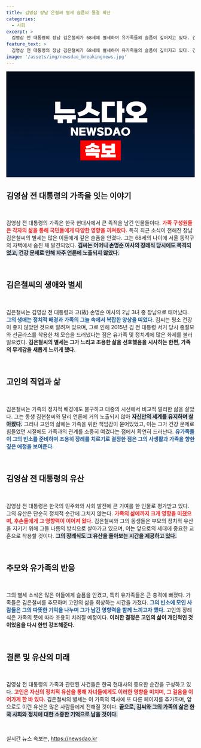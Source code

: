 ```yaml
---
title: 김영삼 장남 은철씨 별세 슬픔의 물결 확산
categories:
  - 사회
excerpt: >
  김영삼 전 대통령의 장남 김은철씨가 68세에 별세하며 유가족들의 슬픔이 깊어지고 있다. 건강 문제로 알려진 그의 사인은 현재 조사 중이며, 장례식은 가족장으로 비공식적으로 진행될 예정이다.
feature_text: >
  김영삼 전 대통령의 장남 김은철씨가 68세에 별세하며 유가족들의 슬픔이 깊어지고 있다. 건강 문제로 알려진 그의 사인은 현재 조사 중이며, 장례식은 가족장으로 비공식적으로 진행될 예정이다.
image: '/assets/img/newsdao_breakingnews.jpg'
---
```


<p><img src="/assets/img/newsdao_breakingnews.jpg" alt="firstkoreanews 속보" /></p>

<h2 data-ke-size="size26">김영삼 전 대통령의 가족을 잇는 이야기</h2>

<p data-ke-size="size16">&nbsp;</p>

<p>김영삼 전 대통령의 가족은 한국 현대사에서 큰 족적을 남긴 인물들이다. <b><span style="color: #ee2323;">가족 구성원들은 각자의 삶을 통해 국민들에게 다양한 영향을 끼쳐왔다.</span></b> 특히 최근 소식이 전해진 장남 김은철씨의 별세는 많은 이들에게 깊은 슬픔을 안겼다. 그는 68세의 나이에 서울 동작구의 자택에서 숨진 채 발견되었다. <b><span style="background-color: #21538527;">김씨는 어머니 손명순 여사의 장례식 당시에도 목격되었고, 건강 문제로 인해 자주 언론에 노출되지 않았다.</span></b></p>

<p data-ke-size="size16">&nbsp;</p>

<h2 data-ke-size="size26">김은철씨의 생애와 별세</h2>

<p data-ke-size="size16">&nbsp;</p>

<p>김은철씨는 김영삼 전 대통령과 고(故) 손명순 여사의 2남 3녀 중 장남으로 태어났다. <b><span style="color: #1a5490;">그의 생애는 정치적 배경과 가족의 그늘 속에서 복잡한 양상을 띠었다.</span></b> 김씨는 평소 건강이 좋지 않았던 것으로 알려져 있으며, 그로 인해 2015년 김 전 대통령 서거 당시 중절모와 선글라스를 착용한 채 모습을 드러냈다는 점은 유가족 및 정치계에 많은 화제를 불러일으켰다. <b><span style="ee2323;">김은철씨의 별세는 그가 느리고 조용한 삶을 선호했음을 시사하는 한편, 가족의 무게감을 새롭게 느끼게 했다.</span></b></p>

<p data-ke-size="size16">&nbsp;</p>

<h2 data-ke-size="size26">고인의 직업과 삶</h2>

<p data-ke-size="size16">&nbsp;</p>

<p>김은철씨는 가족의 정치적 배경에도 불구하고 대중의 시선에서 비교적 멀리한 삶을 살았다. 그는 동생 김현철씨와 달리 언론에 거의 노출되지 않아 <b><span style="background-color: #21538527;">자신만의 세계를 유지하며 살아왔다.</span></b> 그러나 고인의 삶에는 가족을 위한 책임감이 묻어있었고, 이는 그가 건강 문제로 힘들었던 시절에도 가족과의 관계를 소중히 여겼다는 점에서 확연히 드러난다. <b><span style="color: #1a5490;">유가족들이 그의 빈소를 준비하며 조용히 장례를 치르기로 결정한 점은 그의 사생활과 가족을 향한 깊은 애정을 보여준다.</span></b></p>

<p data-ke-size="size16">&nbsp;</p>

<h2 data-ke-size="size26">김영삼 전 대통령의 유산</h2>

<p data-ke-size="size16">&nbsp;</p>

<p>김영삼 전 대통령은 한국의 민주화와 사회 발전에 큰 기여를 한 인물로 평가받고 있다. 그의 유산은 단순히 정치적 순간에 그치지 않는다. <b><span style="color: #ee2323;">가족의 삶에까지 크게 영향을 미쳤으며, 후손들에게 그 영향력이 이어져 왔다.</span></b> 김은철씨와 그의 동생들은 부모의 정치적 유산을 지키기 위해 그들 나름의 방식으로 살아가고 있으며, 이는 앞으로의 세대에 중요한 교훈으로 작용할 것이다. <b><span style="background-color: #21538527;">그의 장례식도 그 유산을 돌아보는 시간을 제공하고 있다.</span></b></p>

<p data-ke-size="size16">&nbsp;</p>

<h2 data-ke-size="size26">추모와 유가족의 반응</h2>

<p data-ke-size="size16">&nbsp;</p>

<p>그의 별세 소식은 많은 이들에게 슬픔을 안겼고, 특히 유가족들은 큰 충격에 빠졌다. 가족들은 김은철씨를 추모하며 고인의 삶을 회상하는 시간을 가졌다. <b><span style="color: #1a5490;">그의 빈소에 모인 사람들은 그의 따뜻한 기억을 나누며 그가 남긴 영향력을 함께 느끼고자 했다.</span></b> 고인의 장례식은 가족의 뜻에 따라 조용히 치러질 예정이다. <b><span style="ee2323;">이러한 결정은 고인의 삶이 개인적인 것이었음을 다시 한번 강조해준다.</span></b></p>

<p data-ke-size="size16">&nbsp;</p>

<h2 data-ke-size="size26">결론 및 유산의 미래</h2>

<p data-ke-size="size16">&nbsp;</p>

<p>김영삼 전 대통령의 가족과 관련된 사건들은 한국 현대사의 중요한 순간을 구성하고 있다. <b><span style="color: #ee2323;">고인은 자신의 정치적 유산을 통해 자녀들에게도 이러한 영향을 미치며, 그 걸음을 이어가게 한 바 있다.</span></b> 김은철씨의 별세는 이 가족의 역사에 또 다른 페이지를 추가하며, 앞으로도 이런 유산은 많은 사람들에게 전해질 것이다. <b><span style="background-color: #21538527;">끝으로, 김씨와 그의 가족의 삶은 한국 사회와 정치에 대한 소중한 기억으로 남을 것이다.</span></b></p>

<p data-ke-size="size16">&nbsp;</p>
실시간 뉴스 속보는, <a href="https://newsdao.kr" rel="dofollow">https://newsdao.kr</a>


